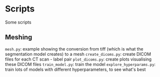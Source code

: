 Scripts
====
Some scripts


Meshing
----
`mesh.py`: example showing the conversion from tiff (which is what the segmentation model creates) to a mesh
`create_dicoms.py`: create DICOM files for each CT scan - label pair
`plot_dicoms.py`: create plots visualising these DICOM files
`train_model.py`: train the model
`explore_hyperparams.py`: train lots of models with different hyperparameters, to see what's best
